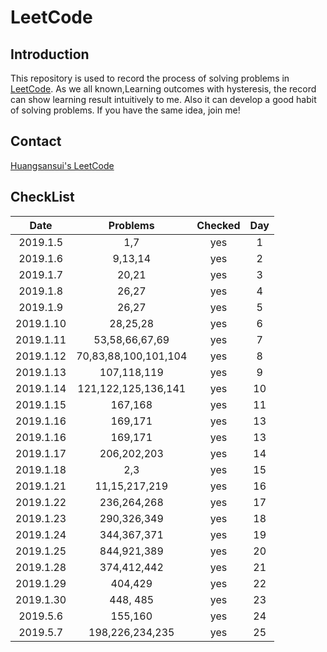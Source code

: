 # LeetCode

## Introduction

This repository is used to record the process of solving problems in [LeetCode](https://leetcode.com). 
As we all known,Learning outcomes with hysteresis, the record can show learning result intuitively to me. 
Also it can develop a good habit of solving problems. If you have the same idea, join me!

## Contact
[Huangsansui's LeetCode](https://leetcode.com/huangsansui/)

## CheckList

| Date      | Problems   | Checked   |  Day     |
| :------:  | :------:   | :------:  |  :------:|
| 2019.1.5 | 1,7 | yes |  1 |
| 2019.1.6 | 9,13,14 | yes |  2 |
| 2019.1.7 |20,21 | yes |  3 |
| 2019.1.8 |26,27 | yes | 4 |
| 2019.1.9 |26,27 | yes | 5 |
| 2019.1.10 |28,25,28 | yes | 6 |
| 2019.1.11 |53,58,66,67,69 | yes | 7 |
| 2019.1.12 |70,83,88,100,101,104 | yes | 8 |
| 2019.1.13 |107,118,119 | yes | 9 |
| 2019.1.14 |121,122,125,136,141 | yes | 10 |
| 2019.1.15 |167,168 | yes | 11 |
| 2019.1.16 |169,171 | yes | 13 |
| 2019.1.16 |169,171 | yes | 13 |
| 2019.1.17 |206,202,203 | yes | 14 |
| 2019.1.18 |2,3 | yes | 15 |
| 2019.1.21 |11,15,217,219 | yes | 16 |
| 2019.1.22 |236,264,268 | yes | 17 |
| 2019.1.23 |290,326,349 | yes | 18 |
| 2019.1.24 |344,367,371 | yes | 19 |
| 2019.1.25 |844,921,389 | yes | 20 |
| 2019.1.28 |374,412,442 | yes | 21 |
| 2019.1.29 |404,429 | yes | 22 |
| 2019.1.30 |448, 485 | yes | 23 |
| 2019.5.6 |155,160 | yes | 24 |
| 2019.5.7 |198,226,234,235 | yes | 25 |

